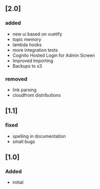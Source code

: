 ## [2.0]
### added
- new ui based on vuetify
- topic memory
- lambda hooks
- more integration tests
- Cognito Hosted Login for Admin Screen
- Improved Importing
- Backups to s3

### removed
- link parsing
- cloudfront distributions

## [1.1]
### fixed
- spelling in documentation
- small bugs

## [1.0]
### Added 
- initial
